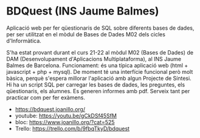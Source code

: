 BDQuest (INS Jaume Balmes)
==========================
Aplicació web per fer qüestionaris de SQL sobre diferents bases de dades,
per ser utilitzat en el mòdul de Bases de Dades M02 dels cicles d'Informàtica.

S'ha estat provant durant el curs 21-22 al mòdul M02 (Bases de Dades) de DAM (Desenvolupament d'Aplicacions Multiplataforma), al INS Jaume Balmes de Barcelona. Funcionament: és una típica aplicació web (html + javascript + php + mysql). De moment té una interfície funcional però molt bàsica, perquè s'espera millorar l'aplicació amb algun Projecte de Síntesi. Hi ha un script SQL per carregar les bases de dades, les preguntes, els qüestionaris, els alumnes. Es generen informes amb pdf. Serveix tant per practicar com per fer exàmens.

* https://bdquest.joanillo.org/
* youtube: https://youtu.be/gCkDSf45SfM
* bloc: https://www.joanillo.org/?cat=525
* Trello: https://trello.com/b/9fbqTkyD/bdquest

